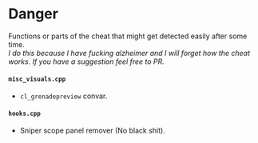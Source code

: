# Danger

Functions or parts of the cheat that might get detected easily after some time.  
*I do this because I have fucking alzheimer and I will forget how the cheat works. If you have a suggestion feel free to PR.*  

#### `misc_visuals.cpp`
- `cl_grenadepreview` convar.

#### `hooks.cpp`
- Sniper scope panel remover (No black shit).

